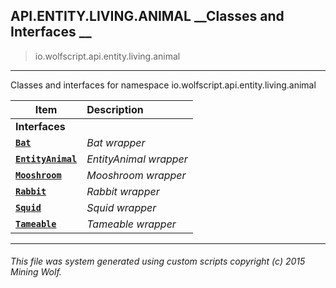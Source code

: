 ## API.ENTITY.LIVING.ANIMAL __Classes and Interfaces __

>io.wolfscript.api.entity.living.animal

---

Classes and interfaces for namespace io.wolfscript.api.entity.living.animal

Item | Description   
--- | :--- 
__Interfaces__|
__[`Bat`](Bat.md)__ | _Bat wrapper_ 
__[`EntityAnimal`](EntityAnimal.md)__ | _EntityAnimal wrapper_ 
__[`Mooshroom`](Mooshroom.md)__ | _Mooshroom wrapper_ 
__[`Rabbit`](Rabbit.md)__ | _Rabbit wrapper_ 
__[`Squid`](Squid.md)__ | _Squid wrapper_ 
__[`Tameable`](Tameable.md)__ | _Tameable wrapper_ 



---



###### This file was system generated using custom scripts copyright (c) 2015 Mining Wolf.
	

